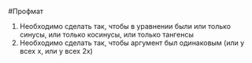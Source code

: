 #Профмат 
1. Необходимо сделать так, чтобы в уравнении были или только синусы, или только косинусы, или только тангенсы 
2. Необходимо сделать так, чтобы аргумент был одинаковым (или у всех х, или у всех 2х)